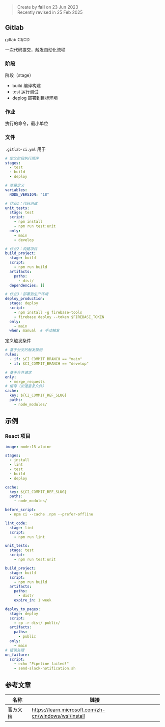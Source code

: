 > Create by **fall** on 23 Jun 2023<br/>
> Recently revised in 25 Feb 2025

## Gitlab

gitlab CI/CD

一次代码提交，触发自动化流程

### 阶段

阶段（stage）

- build 编译构建
- test 运行测试
- deplog 部署到目标环境

### 作业

执行的命令，最小单位

### 文件

`.gitlab-ci.yml` 用于

```yaml
# 定义阶段执行顺序
stages:
  - test
  - build
  - deploy

# 变量定义
variables:
  NODE_VERSION: "18"

# 作业1：代码测试
unit_tests:
  stage: test
  script:
    - npm install
    - npm run test:unit
  only:
    - main
    - develop

# 作业2：构建项目
build_project:
  stage: build
  script:
    - npm run build
  artifacts:
    paths:
      - dist/
  dependencies: []

# 作业3：部署到生产环境
deploy_production:
  stage: deploy
  script:
    - npm install -g firebase-tools
    - firebase deploy --token $FIREBASE_TOKEN
  only:
    - main
  when: manual  # 手动触发
```

定义触发条件

```yaml
# 基于分支的触发规则
rules:
  - if: $CI_COMMIT_BRANCH == "main"
  - if: $CI_COMMIT_BRANCH == "develop"

# 基于合并请求
only:
  - merge_requests
# 缓存（加速重复文件）
cache:
  key: ${CI_COMMIT_REF_SLUG}
  paths:
    - node_modules/
```

## 示例

### React 项目

```yaml
image: node:18-alpine

stages:
  - install
  - lint
  - test
  - build
  - deploy

cache:
  key: ${CI_COMMIT_REF_SLUG}
  paths:
    - node_modules/

before_script:
  - npm ci --cache .npm --prefer-offline

lint_code:
  stage: lint
  script:
    - npm run lint

unit_tests:
  stage: test
  script:
    - npm run test:unit

build_project:
  stage: build
  script:
    - npm run build
  artifacts:
    paths:
      - dist/
    expire_in: 1 week

deploy_to_pages:
  stage: deploy
  script:
    - cp -r dist/ public/
  artifacts:
    paths:
      - public
  only:
    - main
# 错误处理
on_failure:
  script:
    - echo "Pipeline failed!"
    - send-slack-notification.sh
```





## 参考文章

| 名称     | 链接                                                  |
| -------- | ----------------------------------------------------- |
| 官方文档 | https://learn.microsoft.com/zh-cn/windows/wsl/install |

